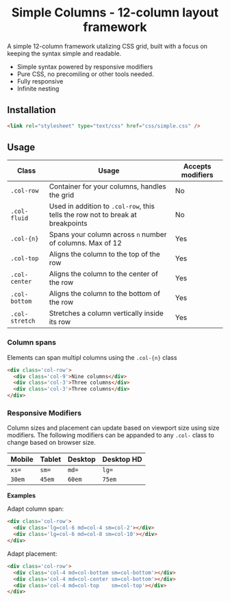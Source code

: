 <span align="center">

# Simple Columns - 12-column layout framework

</span>

A simple 12-column framework utalizing CSS grid, built with a focus on keeping the syntax simple and readable. 

* Simple syntax powered by responsive modifiers
* Pure CSS, no precomiling or other tools needed.
* Fully responsive
* Infinite nesting

## Installation

```html
<link rel="stylesheet" type="text/css" href="css/simple.css" />
```

## Usage 

Class | Usage | Accepts modifiers
----|----|----
`.col-row` | Container for your columns, handles the grid | No
`.col-fluid` | Used in addition to `.col-row`, this tells the row not to break at breakpoints | No
`.col-{n}` | Spans your column across `n` number of columns. Max of 12 | Yes
`.col-top` | Aligns the column to the top of the row | Yes
`.col-center` | Aligns the column to the center of the row | Yes
`.col-bottom` | Aligns the column to the bottom of the row | Yes 
`.col-stretch` | Stretches a column vertically inside its row | Yes 

### Column spans

Elements can span multipl columns using the `.col-{n}` class

```html
<div class='col-row'>
  <div class='col-9'>Nine columns</div>
  <div class='col-3'>Three columns</div>
  <div class='col-3'>Three columns</div>
</div>
```

### Responsive Modifiers

Column sizes and placement can update based on viewport size using size modifiers. The following modifiers can be appanded to any `.col-` class to change based on browser size.

Mobile | Tablet | Desktop | Desktop HD
----|----|----|----
`xs=` | `sm=` | `md=` | `lg=`
`30em` | `45em` | `60em` | `75em`

**Examples**

Adapt column span:
```html
<div class='col-row'>
  <div class='lg=col-6 md=col-4 sm=col-2'></div>
  <div class='lg=col-6 md=col-8 sm=col-10'></div>
</div>
```

Adapt placement:
```html
<div class='col-row'>
  <div class='col-4 md=col-bottom sm=col-bottom'></div>
  <div class='col-4 md=col-center sm=col-bottom'></div>
  <div class='col-4 md=col-top    sm=col-top'></div>
</div>
```